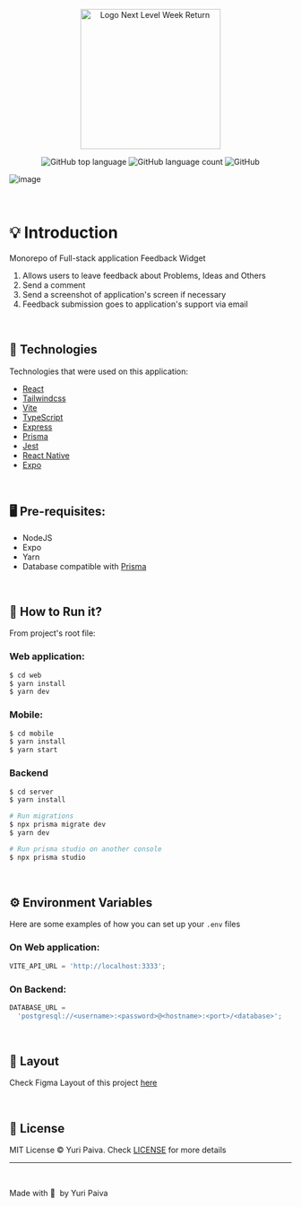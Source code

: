 <p align="center">
   <img src="https://user-images.githubusercontent.com/71537090/167278902-b564cc78-d48d-44e6-b4ff-120e00406ddb.png" alt="Logo Next Level Week Return" width="250px"/>
</p>

<p align="center">
  <img alt="GitHub top language" src="https://img.shields.io/github/languages/top/yuriqpaiva/feedget?color=blueviolet">

  <img alt="GitHub language count" src="https://img.shields.io/github/languages/count/yuriqpaiva/feedget?color=blueviolet">

  <img alt="GitHub" src="https://img.shields.io/github/license/yuriqpaiva/feedget?color=blueviolet">
</p>

![image](https://user-images.githubusercontent.com/71537090/167278997-56d6c6a9-e477-4910-b512-23feb2fff54f.png)

<br>

# 💡 Introduction

Monorepo of Full-stack application Feedback Widget

1. Allows users to leave feedback about Problems, Ideas and Others
2. Send a comment
3. Send a screenshot of application's screen if necessary
4. Feedback submission goes to application's support via email

<br>

## 🧪 Technologies

Technologies that were used on this application:

- [React](https://reactjs.org)
- [Tailwindcss](https://tailwindcss.com)
- [Vite](https://vitejs.dev)
- [TypeScript](https://www.typescriptlang.org)
- [Express](https://expressjs.com/pt-br)
- [Prisma](https://www.prisma.io)
- [Jest](https://jestjs.io)
- [React Native](https://reactnative.dev/)
- [Expo](https://expo.dev/)

<br>

## 🖥 Pre-requisites:

- NodeJS
- Expo
- Yarn
- Database compatible with [Prisma](https://www.prisma.io)

<br/>

## 🚀 How to Run it?

From project's root file:

### Web application:

```sh
$ cd web
$ yarn install
$ yarn dev
```

### Mobile:

```sh
$ cd mobile
$ yarn install
$ yarn start
```

### Backend

```sh
$ cd server
$ yarn install

# Run migrations
$ npx prisma migrate dev
$ yarn dev

# Run prisma studio on another console
$ npx prisma studio
```

<br/>

## ⚙️ Environment Variables

Here are some examples of how you can set up your `.env` files

### On Web application:

```js
VITE_API_URL = 'http://localhost:3333';
```

### On Backend:

```js
DATABASE_URL =
  'postgresql://<username>:<password>@<hostname>:<port>/<database>';
```

<br>

## 🔖 Layout

Check Figma Layout of this project [here](https://www.figma.com/community/file/1102912516166573468/Feedback-Widget)

<br>

## 📝 License

MIT License © Yuri Paiva. Check [LICENSE](LICENSE.md) for more details

---

<br>

Made with 💜 &nbsp;by Yuri Paiva
